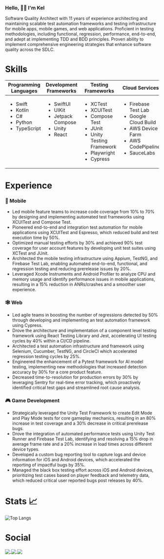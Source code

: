 ### Hello, 👋🏼 I'm Kel 

Software Quality Architect with 11 years of experience architecting and maintaining scalable test automation frameworks and testing infrastructure for mobile apps, mobile games, and web applications. Proficient in testing methodologies, including functional, regression, performance, end-to-end, and adept at implementing TDD and BDD principles. Proven ability to implement comprehensive engineering strategies that enhance software quality across the SDLC.

# Skills

<table style="table-layout: fixed; width: 100%;">
  <thead>
    <tr>
      <th width="20%">Programming Languages</th>
      <th width="20%">Development Frameworks</th>
      <th width="20%">Testing Frameworks</th>
      <th width="20%">Cloud Services</th>
      <th width="20%">Tools</th>
    </tr>
  </thead>
  <tbody>
    <tr>
      <td valign="top">
        <ul>
          <li>Swift</li>
          <li>Kotlin</li>
          <li>C#</li>
          <li>Python</li>
          <li>TypeScript</li>
        </ul>
      </td>
      <td valign="top">
        <ul>
          <li>SwiftUI</li>
          <li>UIKit</li>
          <li>Jetpack Compose</li>
          <li>Unity</li>
          <li>React</li>
        </ul>
      </td>
      <td valign="top">
        <ul>
          <li>XCTest</li>
          <li>XCUITest</li>
          <li>Compose Test</li>
          <li>JUnit</li>
          <li>Unity Testing Framework</li>
          <li>Playwright</li>
          <li>Cypress</li>
        </ul>
      </td>
      <td valign="top">
        <ul>
          <li>Firebase Test Lab</li>
          <li>Google Cloud Build</li>
          <li>AWS Device Farm</li>
          <li>AWS CodePipeline</li>
          <li>SauceLabs</li>
        </ul>
      </td>
      <td valign="top">
        <ul>
          <li>Xcode Instruments</li>
          <li>Android Profiler</li>
          <li>Postman</li>
          <li>Sentry</li>
          <li>Datadog</li>
          <li>PostgreSQL</li>
        </ul>
      </td>
    </tr>
  </tbody>
</table>


# Experience

### 📱 Mobile 
- Led mobile feature teams to increase code coverage from 10% to 70% by designing and implementing automated test frameworks using XCUITest and Compose Test.
- Pioneered end-to-end and integration test automation for mobile applications using XCUITest and Espresso, which reduced build and test execution time by 50%.
- Optimized manual testing efforts by 30% and achieved 90% test coverage for user account features by developing unit test suites using XCTest and JUnit.
- Architected the mobile testing infrastructure using Appium, TestNG, and Firebase Test Lab, enabling automated end-to-end, functional, and regression testing and reducing prerelease issues by 20%.
- Leveraged Xcode Instruments and Android Profiler to analyze CPU and memory usage and identify performance issues in mobile applications, resulting in a 15% reduction in ANRs/crashes and a smoother user experience.

### 🕸️ Web
- Led agile teams in boosting the number of regressions detected by 50% through developing and implementing an test automation framework using Cypress.
- Drove the architecture and implementation of a component level testing framework using React Testing Library and Jest, accelerating UI testing cycles by 40% within a CI/CD pipeline.
- Architected a test automation infrastructure and framework using Selenium, Cucumber, TestNG, and CircleCI which accelerated regression testing cycles by 25%.
- Engineered the enhancement of a Pytest framework for AI model testing, implementing new methodologies that increased detection accuracy by 30% for a core product feature.
- Decreased time-to-resolution for production errors by 30% by leveraging Sentry for real-time error tracking, which proactively identified critical test gaps and streamlined root cause analysis.

### 🎮 Game Development
- Strategically leveraged the Unity Test Framework to create Edit Mode and Play Mode tests for core gameplay mechanics, resulting in an 80% increase in test coverage and a 30% decrease in critical prerelease bugs.
- Drove the integration of automated performance tests using Unity Test Runner and Firebase Test Lab, identifying and resolving a 15% drop in average frame rate and a 20% increase in load times across different device types.
- Developed a custom bug reporting tool to capture logs and device information for iOS and Android devices, which accelerated the reporting of impactful bugs by 35%.
- Managed the black box testing effort across iOS and Android devices, prioritizing test cases based on player feedback and telemetry data, which reduced critical user reported bugs post releases by 40%.

# Stats 📈

![Top Langs](https://github-readme-stats.vercel.app/api/top-langs/?username=KelCodesStuff&theme=gotham)

# Social

<p align="left">
  <a href="https://linkedin.com/in/kelcodes" > <img align="center" src="https://img.icons8.com/color/50/linkedin.png"/> </a>
  <a href="https://twitter.com/kelcodesstuff" > <img align="center" src="https://img.icons8.com/color/50/twitter.png"/> </a>
  <a href="https://twitch.com/kelcodes" > <img align="center" src="https://img.icons8.com/color/50/twitch.png"/> </a>
</p>
